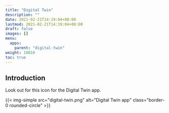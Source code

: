 ```yaml
---
title: "Digital Twin"
description: ""
date: 2021-02-21T14:19:04+08:00
lastmod: 2021-02-21T14:19:04+08:00
draft: false
images: []
menu:
  apps:
    parent: "digital-twin"
weight: 10010
toc: true
---
```


## Introduction

Look out for this icon for the Digital Twin app.

{{< img-simple src="digital-twin.png" alt="Digital Twin app" class="border-0 rounded-circle" >}}
